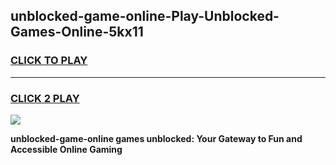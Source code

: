 
## unblocked-game-online-Play-Unblocked-Games-Online-5kx11
<h3>
<a href="https://premium76.site?title=unblocked-game-online&ref=25A">CLICK TO PLAY</a></h3>
<hr>

<h3>
<a href="https://premium76.site?title=unblocked-game-online&ref=25A">CLICK 2 PLAY</a>
  
</h3>

<a href="https://premium76.site?title=unblocked-game-online&ref=25A"><img src="https://clearcache.store/games.png"></a>


**unblocked-game-online games unblocked: Your Gateway to Fun and Accessible Online Gaming**
